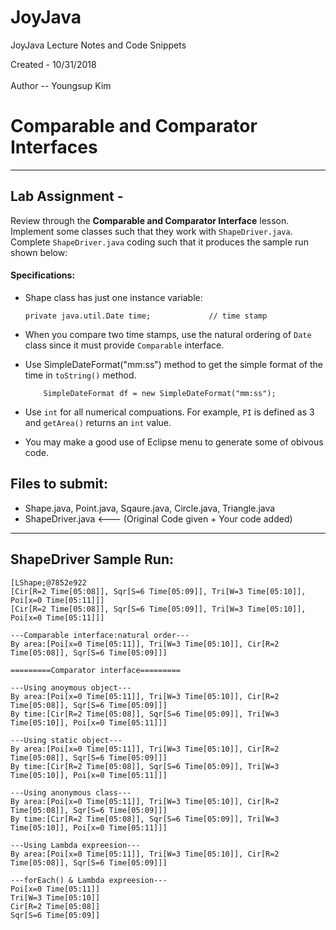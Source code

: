 
# JoyJava
JoyJava Lecture Notes and Code Snippets

  Created - 10/31/2018 <br>  
  Author -- Youngsup Kim
  
# Comparable and Comparator Interfaces
-------------------------------------------------------------------
## Lab Assignment - 
Review through the __Comparable and Comparator Interface__ lesson.  Implement some classes such that they work with `ShapeDriver.java`. Complete `ShapeDriver.java` coding such that it produces the sample run shown below: 

#### Specifications:
- Shape class has just one instance variable: 

	```private java.util.Date time;             // time stamp ```
	
- When you compare two time stamps, use the natural ordering of `Date` class since it must provide `Comparable` interface.

- Use SimpleDateFormat("mm:ss") method to get the simple format of the time in `toString()` method.  
	```
		SimpleDateFormat df = new SimpleDateFormat("mm:ss");
	```
- Use `int` for all numerical compuations. For example, `PI` is defined as 3 and `getArea()` returns an `int` value.

- You may make a good use of Eclipse <source> <generate> menu to generate some of obivous code.
	
## Files to submit:
- Shape.java, Point.java, Sqaure.java, Circle.java, Triangle.java
- ShapeDriver.java     <--- (Original Code given + Your code added)
	
----------------
## ShapeDriver Sample Run: 
```
[LShape;@7852e922
[Cir[R=2 Time[05:08]], Sqr[S=6 Time[05:09]], Tri[W=3 Time[05:10]], Poi[x=0 Time[05:11]]]
[Cir[R=2 Time[05:08]], Sqr[S=6 Time[05:09]], Tri[W=3 Time[05:10]], Poi[x=0 Time[05:11]]]

---Comparable interface:natural order---
By area:[Poi[x=0 Time[05:11]], Tri[W=3 Time[05:10]], Cir[R=2 Time[05:08]], Sqr[S=6 Time[05:09]]]

=========Comparator interface=========

---Using anoymous object---
By area:[Poi[x=0 Time[05:11]], Tri[W=3 Time[05:10]], Cir[R=2 Time[05:08]], Sqr[S=6 Time[05:09]]]
By time:[Cir[R=2 Time[05:08]], Sqr[S=6 Time[05:09]], Tri[W=3 Time[05:10]], Poi[x=0 Time[05:11]]]

---Using static object---
By area:[Poi[x=0 Time[05:11]], Tri[W=3 Time[05:10]], Cir[R=2 Time[05:08]], Sqr[S=6 Time[05:09]]]
By time:[Cir[R=2 Time[05:08]], Sqr[S=6 Time[05:09]], Tri[W=3 Time[05:10]], Poi[x=0 Time[05:11]]]

---Using anonymous class---
By area:[Poi[x=0 Time[05:11]], Tri[W=3 Time[05:10]], Cir[R=2 Time[05:08]], Sqr[S=6 Time[05:09]]]
By time:[Cir[R=2 Time[05:08]], Sqr[S=6 Time[05:09]], Tri[W=3 Time[05:10]], Poi[x=0 Time[05:11]]]

---Using Lambda expreesion---
By area:[Poi[x=0 Time[05:11]], Tri[W=3 Time[05:10]], Cir[R=2 Time[05:08]], Sqr[S=6 Time[05:09]]]

---forEach() & Lambda expreesion---
Poi[x=0 Time[05:11]]
Tri[W=3 Time[05:10]]
Cir[R=2 Time[05:08]]
Sqr[S=6 Time[05:09]]

```



